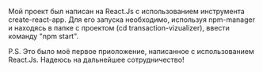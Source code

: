 Мой проект был написан на React.Js с использованием инструмента create-react-app. Для его запуска необходимо, используя npm-manager и находясь в папке с проектом (cd transaction-vizualizer), ввести команду "npm start".

P.S. Это было моё первое приоложение, написанное с использованием React.Js. Надеюсь на дальнейшее сотрудничество!

